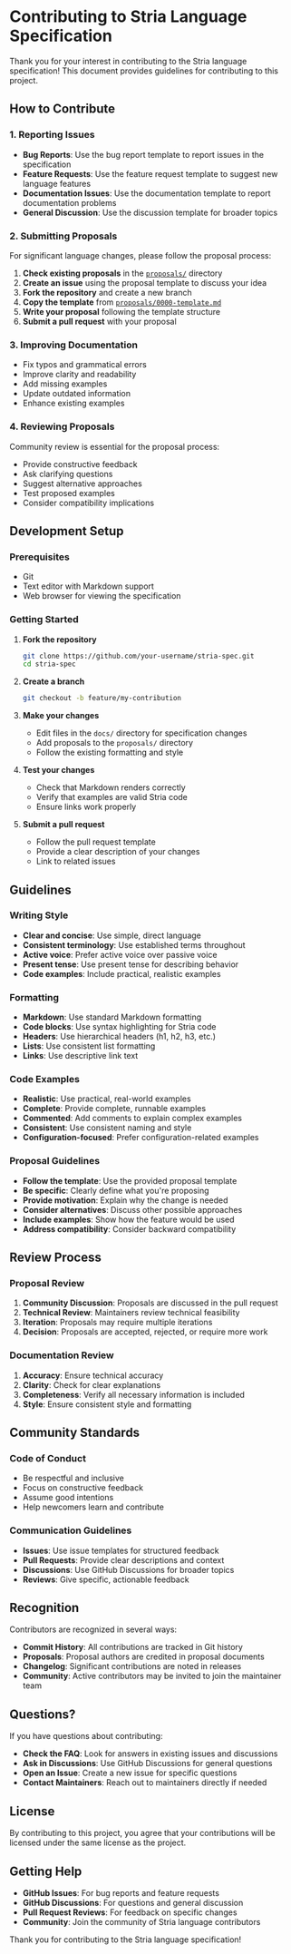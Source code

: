 # Contributing to Stria Language Specification

Thank you for your interest in contributing to the Stria language specification! This document provides guidelines for contributing to this project.

## How to Contribute

### 1. Reporting Issues

- **Bug Reports**: Use the bug report template to report issues in the specification
- **Feature Requests**: Use the feature request template to suggest new language features
- **Documentation Issues**: Use the documentation template to report documentation problems
- **General Discussion**: Use the discussion template for broader topics

### 2. Submitting Proposals

For significant language changes, please follow the proposal process:

1. **Check existing proposals** in the [`proposals/`](proposals/) directory
2. **Create an issue** using the proposal template to discuss your idea
3. **Fork the repository** and create a new branch
4. **Copy the template** from [`proposals/0000-template.md`](proposals/0000-template.md)
5. **Write your proposal** following the template structure
6. **Submit a pull request** with your proposal

### 3. Improving Documentation

- Fix typos and grammatical errors
- Improve clarity and readability
- Add missing examples
- Update outdated information
- Enhance existing examples

### 4. Reviewing Proposals

Community review is essential for the proposal process:

- Provide constructive feedback
- Ask clarifying questions
- Suggest alternative approaches
- Test proposed examples
- Consider compatibility implications

## Development Setup

### Prerequisites

- Git
- Text editor with Markdown support
- Web browser for viewing the specification

### Getting Started

1. **Fork the repository**

   ```bash
   git clone https://github.com/your-username/stria-spec.git
   cd stria-spec
   ```

2. **Create a branch**

   ```bash
   git checkout -b feature/my-contribution
   ```

3. **Make your changes**

   - Edit files in the `docs/` directory for specification changes
   - Add proposals to the `proposals/` directory
   - Follow the existing formatting and style

4. **Test your changes**

   - Check that Markdown renders correctly
   - Verify that examples are valid Stria code
   - Ensure links work properly

5. **Submit a pull request**
   - Follow the pull request template
   - Provide a clear description of your changes
   - Link to related issues

## Guidelines

### Writing Style

- **Clear and concise**: Use simple, direct language
- **Consistent terminology**: Use established terms throughout
- **Active voice**: Prefer active voice over passive voice
- **Present tense**: Use present tense for describing behavior
- **Code examples**: Include practical, realistic examples

### Formatting

- **Markdown**: Use standard Markdown formatting
- **Code blocks**: Use syntax highlighting for Stria code
- **Headers**: Use hierarchical headers (h1, h2, h3, etc.)
- **Lists**: Use consistent list formatting
- **Links**: Use descriptive link text

### Code Examples

- **Realistic**: Use practical, real-world examples
- **Complete**: Provide complete, runnable examples
- **Commented**: Add comments to explain complex examples
- **Consistent**: Use consistent naming and style
- **Configuration-focused**: Prefer configuration-related examples

### Proposal Guidelines

- **Follow the template**: Use the provided proposal template
- **Be specific**: Clearly define what you're proposing
- **Provide motivation**: Explain why the change is needed
- **Consider alternatives**: Discuss other possible approaches
- **Include examples**: Show how the feature would be used
- **Address compatibility**: Consider backward compatibility

## Review Process

### Proposal Review

1. **Community Discussion**: Proposals are discussed in the pull request
2. **Technical Review**: Maintainers review technical feasibility
3. **Iteration**: Proposals may require multiple iterations
4. **Decision**: Proposals are accepted, rejected, or require more work

### Documentation Review

1. **Accuracy**: Ensure technical accuracy
2. **Clarity**: Check for clear explanations
3. **Completeness**: Verify all necessary information is included
4. **Style**: Ensure consistent style and formatting

## Community Standards

### Code of Conduct

- Be respectful and inclusive
- Focus on constructive feedback
- Assume good intentions
- Help newcomers learn and contribute

### Communication Guidelines

- **Issues**: Use issue templates for structured feedback
- **Pull Requests**: Provide clear descriptions and context
- **Discussions**: Use GitHub Discussions for broader topics
- **Reviews**: Give specific, actionable feedback

## Recognition

Contributors are recognized in several ways:

- **Commit History**: All contributions are tracked in Git history
- **Proposals**: Proposal authors are credited in proposal documents
- **Changelog**: Significant contributions are noted in releases
- **Community**: Active contributors may be invited to join the maintainer team

## Questions?

If you have questions about contributing:

- **Check the FAQ**: Look for answers in existing issues and discussions
- **Ask in Discussions**: Use GitHub Discussions for general questions
- **Open an Issue**: Create a new issue for specific questions
- **Contact Maintainers**: Reach out to maintainers directly if needed

## License

By contributing to this project, you agree that your contributions will be licensed under the same license as the project.

## Getting Help

- **GitHub Issues**: For bug reports and feature requests
- **GitHub Discussions**: For questions and general discussion
- **Pull Request Reviews**: For feedback on specific changes
- **Community**: Join the community of Stria language contributors

Thank you for contributing to the Stria language specification!
